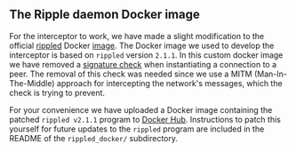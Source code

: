 ## The Ripple daemon Docker image

For the interceptor to work, we have made a slight modification to the
official [rippled](https://github.com/XRPLF/rippled) Docker [image](https://hub.docker.com/r/xrpllabsofficial/xrpld).
The Docker image we used to develop the interceptor is based on `rippled` version `2.1.1`. In this custom docker image
we have removed a [signature check](https://github.com/XRPLF/rippled/tree/2.1.1/src/ripple/overlay#session-signature)
when instantiating a connection to a peer.
The removal of this check was needed since we use a MITM (Man-In-The-Middle) approach for intercepting the network's
messages, which the check is trying to prevent.

For your convenience we have uploaded a Docker image containing the patched `rippled v2.1.1` program
to [Docker Hub](https://hub.docker.com/repository/docker/isvanloon/rippled-no-sig-check/general).
Instructions to patch this yourself for future updates to the `rippled` program are included in the README of
the `rippled_docker/` subdirectory.